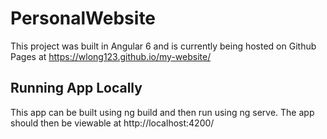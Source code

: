 # PersonalWebsite

This project was built in Angular 6 and is currently being hosted on Github Pages at https://wlong123.github.io/my-website/

## Running App Locally

This app can be built using ng build and then run using ng serve. The app should then be viewable at http://localhost:4200/
